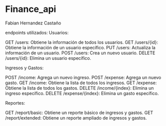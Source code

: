 # Finance_api
Fabian Hernandez Castaño

endpoints utilizados:
Usuarios:

GET /users: Obtiene la información de todos los usuarios.
GET /users/{id}: Obtiene la información de un usuario específico.
PUT /users: Actualiza la información de un usuario.
POST /users: Crea un nuevo usuario.
DELETE /users/{id}: Elimina un usuario específico.

Ingresos y Gastos:

POST /income: Agrega un nuevo ingreso.
POST /expense: Agrega un nuevo gasto.
GET /income: Obtiene la lista de todos los ingresos.
GET /expense: Obtiene la lista de todos los gastos.
DELETE /income/{index}: Elimina un ingreso específico.
DELETE /expense/{index}: Elimina un gasto específico.

Reportes:

GET /report/basic: Obtiene un reporte básico de ingresos y gastos.
GET /report/extended: Obtiene un reporte ampliado de ingresos y gastos.
